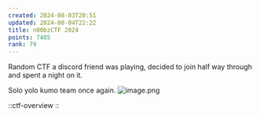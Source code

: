 ```yaml
---
created: 2024-08-03T20:51
updated: 2024-08-04T22:22
title: n00bzCTF 2024
points: 7485
rank: 79
---
```


Random CTF a discord friend was playing, decided to join half way through and spent a night on it.

Solo yolo kumo team once again.
![image.png](https://res.cloudinary.com/kumonochisanaka/image/upload/v1722820826/2024/08/c9f83c34c797a6e8d334193b30e325e0.png)

::ctf-overview
::
